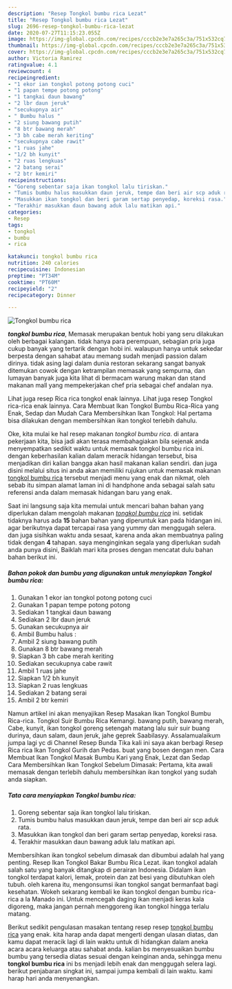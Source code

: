 ```yaml
---
description: "Resep Tongkol bumbu rica Lezat"
title: "Resep Tongkol bumbu rica Lezat"
slug: 2696-resep-tongkol-bumbu-rica-lezat
date: 2020-07-27T11:15:23.055Z
image: https://img-global.cpcdn.com/recipes/cccb2e3e7a265c3a/751x532cq70/tongkol-bumbu-rica-foto-resep-utama.jpg
thumbnail: https://img-global.cpcdn.com/recipes/cccb2e3e7a265c3a/751x532cq70/tongkol-bumbu-rica-foto-resep-utama.jpg
cover: https://img-global.cpcdn.com/recipes/cccb2e3e7a265c3a/751x532cq70/tongkol-bumbu-rica-foto-resep-utama.jpg
author: Victoria Ramirez
ratingvalue: 4.1
reviewcount: 4
recipeingredient:
- "1 ekor ian tongkol potong potong cuci"
- "1 papan tempe potong potong"
- "1 tangkai daun bawang"
- "2 lbr daun jeruk"
- "secukupnya air"
- " Bumbu halus "
- "2 siung bawang putih"
- "8 btr bawang merah"
- "3 bh cabe merah keriting"
- "secukupnya cabe rawit"
- "1 ruas jahe"
- "1/2 bh kunyit"
- "2 ruas lengkuas"
- "2 batang serai"
- "2 btr kemiri"
recipeinstructions:
- "Goreng sebentar saja ikan tongkol lalu tiriskan."
- "Tumis bumbu halus masukkan daun jeruk, tempe dan beri air scp aduk rata."
- "Masukkan ikan tongkol dan beri garam sertap penyedap, koreksi rasa."
- "Terakhir masukkan daun bawang aduk lalu matikan api."
categories:
- Resep
tags:
- tongkol
- bumbu
- rica

katakunci: tongkol bumbu rica 
nutrition: 240 calories
recipecuisine: Indonesian
preptime: "PT34M"
cooktime: "PT60M"
recipeyield: "2"
recipecategory: Dinner

---
```



![Tongkol bumbu rica](https://img-global.cpcdn.com/recipes/cccb2e3e7a265c3a/751x532cq70/tongkol-bumbu-rica-foto-resep-utama.jpg)

<b><i>tongkol bumbu rica</i></b>, Memasak merupakan bentuk hobi yang seru dilakukan oleh berbagai kalangan. tidak hanya para perempuan, sebagian pria juga cukup banyak yang tertarik dengan hobi ini. walaupun hanya untuk sekedar berpesta dengan sahabat atau memang sudah menjadi passion dalam dirinya. tidak asing lagi dalam dunia restoran sekarang sangat banyak ditemukan cowok dengan ketrampilan memasak yang sempurna, dan lumayan banyak juga kita lihat di bermacam warung makan dan stand makanan mall yang mempekerjakan chef pria sebagai chef andalan nya.

Lihat juga resep Rica rica tongkol enak lainnya. Lihat juga resep Tongkol rica-rica enak lainnya. Cara Membuat Ikan Tongkol Bumbu Rica-Rica yang Enak, Sedap dan Mudah Cara Membersihkan Ikan Tongkol: Hal pertama bisa dilakukan dengan membersihkan ikan tongkol terlebih dahulu.

Oke, kita mulai ke hal resep makanan <i>tongkol bumbu rica</i>. di antara pekerjaan kita, bisa jadi akan terasa membahagiakan bila sejenak anda menyempatkan sedikit waktu untuk memasak tongkol bumbu rica ini. dengan keberhasilan kalian dalam meracik hidangan tersebut, bisa menjadikan diri kalian bangga akan hasil makanan kalian sendiri. dan juga disini melalui situs ini anda akan memiliki rujukan untuk memasak makanan <u>tongkol bumbu rica</u> tersebut menjadi menu yang enak dan nikmat, oleh sebab itu simpan alamat laman ini di handphone anda sebagai salah satu referensi anda dalam memasak hidangan baru yang enak.


Saat ini langsung saja kita memulai untuk mencari bahan bahan yang diperlukan dalam mengolah makanan <u><i>tongkol bumbu rica</i></u> ini. setidak tidaknya harus ada <b>15</b> bahan bahan yang diperuntuk kan pada hidangan ini. agar berikutnya dapat tercapai rasa yang yummy dan menggugah selera. dan juga sisihkan waktu anda sesaat, karena anda akan membuatnya paling tidak dengan <b>4</b> tahapan. saya menginginkan segala yang diperlukan sudah anda punya disini, Baiklah mari kita proses dengan mencatat dulu bahan bahan berikut ini.

<!--inarticleads1-->

##### Bahan pokok dan bumbu yang digunakan untuk menyiapkan Tongkol bumbu rica:

1. Gunakan 1 ekor ian tongkol potong potong cuci
1. Gunakan 1 papan tempe potong potong
1. Sediakan 1 tangkai daun bawang
1. Sediakan 2 lbr daun jeruk
1. Gunakan secukupnya air
1. Ambil  Bumbu halus :
1. Ambil 2 siung bawang putih
1. Gunakan 8 btr bawang merah
1. Siapkan 3 bh cabe merah keriting
1. Sediakan secukupnya cabe rawit
1. Ambil 1 ruas jahe
1. Siapkan 1/2 bh kunyit
1. Siapkan 2 ruas lengkuas
1. Sediakan 2 batang serai
1. Ambil 2 btr kemiri


Namun artikel ini akan menyajikan Resep Masakan Ikan Tongkol Bumbu Rica-rica. Tongkol Suir Bumbu Rica Kemangi. bawang putih, bawang merah, Cabe, kunyit, ikan tongkol goreng setengah matang lalu suir suir buang durinya, daun salam, daun jeruk, jahe geprek Saabilasyy. Assalamualaikum jumpa lagi yc di Channel Resep Bunda Tika kali ini saya akan berbagi Resep Rica rica Ikan Tongkol Gurih dan Pedas. buat yang bosen dengan men. Cara Membuat Ikan Tongkol Masak Bumbu Kari yang Enak, Lezat dan Sedap Cara Membersihkan Ikan Tongkol Sebelum Dimasak: Pertama, kita awali memasak dengan terlebih dahulu membersihkan ikan tongkol yang sudah anda siapkan. 

<!--inarticleads2-->

##### Tata cara menyiapkan Tongkol bumbu rica:

1. Goreng sebentar saja ikan tongkol lalu tiriskan.
1. Tumis bumbu halus masukkan daun jeruk, tempe dan beri air scp aduk rata.
1. Masukkan ikan tongkol dan beri garam sertap penyedap, koreksi rasa.
1. Terakhir masukkan daun bawang aduk lalu matikan api.


Membersihkan ikan tongkol sebelum dimasak dan dibumbui adalah hal yang penting. Resep Ikan Tongkol Bakar Bumbu Rica Lezat. ikan tongkol adalah salah satu yang banyak ditangkap di perairan Indonesia. Didalam ikan tongkol terdapat kalori, lemak, protein dan zat besi yang dibutuhkan oleh tubuh. oleh karena itu, mengonsumsi ikan tongkol sangat bermanfaat bagi kesehatan. Wokeh sekarang kembali ke ikan tongkol dengan bumbu rica-rica a la Manado ini. Untuk mencegah daging ikan menjadi keras kala digoreng, maka jangan pernah menggoreng ikan tongkol hingga terlalu matang. 

Berikut sedikit pengulasan masakan tentang resep resep <u>tongkol bumbu rica</u> yang enak. kita harap anda dapat mengerti dengan ulasan diatas, dan kamu dapat meracik lagi di lain waktu untuk di hidangkan dalam aneka acara acara keluarga atau sahabat anda. kalian bs menyesuaikan bumbu bumbu yang tersedia diatas sesuai dengan keinginan anda, sehingga menu <b>tongkol bumbu rica</b> ini bs menjadi lebih enak dan menggugah selera lagi. berikut penjabaran singkat ini, sampai jumpa kembali di lain waktu. kami harap hari anda menyenangkan.
